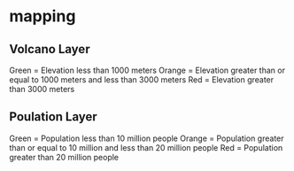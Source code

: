 # mapping

## Volcano Layer
Green = Elevation less than 1000 meters
Orange = Elevation greater than or equal to 1000 meters and less than 3000 meters
Red = Elevation greater than 3000 meters

## Poulation Layer
Green = Population less than 10 million people
Orange = Population greater than or equal to 10 million and less than 20 million people
Red = Population greater than 20 million people
